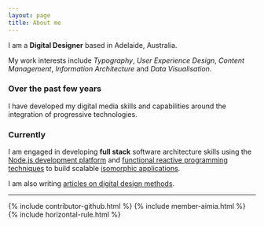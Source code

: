 ```yaml
---
layout: page
title: About me
---
```

<div class="message">
	<p>I am a <strong>Digital Designer</strong> based in Adelaide, Australia.</p>
	<p>My work interests include <em class="emphasis">Typography</em>, <em class="emphasis">User Experience Design</em>, <em class="emphasis">Content Management</em>, <em class="emphasis">Information Architecture</em> and <em  class="emphasis">Data Visualisation</em>.</p>
</div>

### Over the past few years
<p class="font-serif">I have developed my digital media skills and capabilities around the integration of progressive technologies.</p>

### Currently
<p class="font-serif">I am engaged in developing <strong>full stack</strong> software architecture skills using the <a href="https://nodejs.org">Node.js development platform</a> and <a href="http://en.wikipedia.org/wiki/Functional_reactive_programming">functional reactive programming techniques</a> to build scalable <a href="http://nerds.airbnb.com/isomorphic-javascript-future-web-apps/">isomorphic applications</a>.</p>

<p class="font-serif">I am also writing <a href="https://medium.com/doing-digital">articles on digital design methods</a>.</p>
<hr>
{% include contributor-github.html %}
{% include member-aimia.html %}
{% include horizontal-rule.html %}
<!--
## Knowledge and Skills Base
-->
